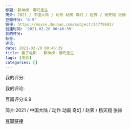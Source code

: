 ```yaml
---
标题: 新神榜：哪吒重生
简介: 2021 / 中国大陆 / 动作 动画 奇幻 / 赵霁 / 杨天翔 张赫
豆瓣评分: '6.9'
链接: https://movie.douban.com/subject/34779692/
创建时间: '2021-02-20 00:46:39'
我的评分:
标签:
评论:
date: 2021-02-20 00:46:39
title: 看了电影 - 新神榜：哪吒重生
tags: [电影]
categories: []
---
```


我的评分:

我的评论:

豆瓣评分:6.9

简介:2021 / 中国大陆 / 动作 动画 奇幻 / 赵霁 / 杨天翔 张赫

[豆瓣链接](https://movie.douban.com/subject/34779692/)

